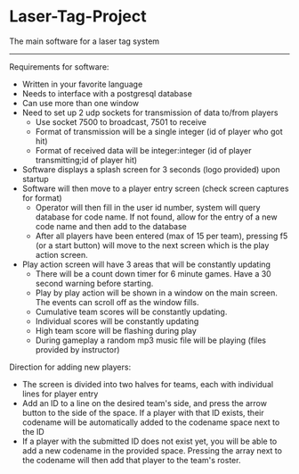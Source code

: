 # Laser-Tag-Project
The main software for a laser tag system

---

Requirements for software:
- Written in your favorite language
- Needs to interface with a postgresql database
- Can use more than one window
- Need to set up 2 udp sockets for transmission of data to/from players
	- Use socket 7500 to broadcast, 7501 to receive
	- Format of transmission will be a single integer (id of player who got hit)
	- Format of received data will be integer:integer (id of player transmitting;id of player hit)
- Software displays a splash screen for 3 seconds (logo provided) upon startup
- Software will then move to a player entry screen (check screen captures for format)
	- Operator will then fill in the user id number, system will query database for code name.  If not found, allow for the entry of a new code name and then add to the database
	- After all players have been entered (max of 15 per team), pressing f5 (or a start button) will move to the next screen which is the play action screen.
- Play action screen will have 3 areas that will be constantly updating
	- There will be a count down timer for 6 minute games.  Have a 30 second warning before starting.
	- Play by play action will be shown in a window on the main screen.  The events can scroll off as the window fills.
	- Cumulative team scores will be constantly updating.
	- Individual scores will be constantly updating
	- High team score will be flashing during play
	- During gameplay a random mp3 music file will be playing (files provided by instructor)


Direction for adding new players:
- The screen is divided into two halves for teams, each with individual lines for player entry
- Add an ID to a line on the desired team's side, and press the arrow button to the side of the space. If a player with that ID exists, their codename will be automatically added to the codename space next to the ID
- If a player with the submitted ID does not exist yet, you will be able to add a new codename in the provided space. Pressing the array next to the codename will then add that player to the team's roster.
